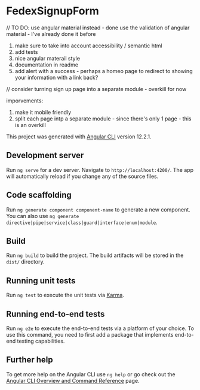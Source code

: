 # FedexSignupForm

// TO DO:
use angular material instead - done
use the validation of angular material - I've already done it before

1. make sure to take into account accessibility / semantic html
2. add tests
3. nice angular materail style
4. documentation in readme
5. add alert with a success - perhaps a homeo page to redirect to showing your information with a link back?

// consider turning sign up page into a separate module - overkill for now

imporvements:

1. make it mobile friendly
2. split each page intp a separate module - since there's only 1 page - this is an overkill

This project was generated with [Angular CLI](https://github.com/angular/angular-cli) version 12.2.1.

## Development server

Run `ng serve` for a dev server. Navigate to `http://localhost:4200/`. The app will automatically reload if you change any of the source files.

## Code scaffolding

Run `ng generate component component-name` to generate a new component. You can also use `ng generate directive|pipe|service|class|guard|interface|enum|module`.

## Build

Run `ng build` to build the project. The build artifacts will be stored in the `dist/` directory.

## Running unit tests

Run `ng test` to execute the unit tests via [Karma](https://karma-runner.github.io).

## Running end-to-end tests

Run `ng e2e` to execute the end-to-end tests via a platform of your choice. To use this command, you need to first add a package that implements end-to-end testing capabilities.

## Further help

To get more help on the Angular CLI use `ng help` or go check out the [Angular CLI Overview and Command Reference](https://angular.io/cli) page.
